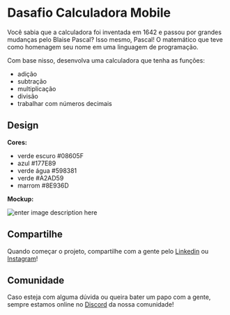 # Dasafio Calculadora Mobile

Você sabia que a calculadora foi inventada em 1642 e passou por grandes mudanças pelo Blaise Pascal? Isso mesmo, Pascal! O matemático que teve como homenagem seu nome em uma linguagem de programação. 

Com base nisso, desenvolva uma calculadora que tenha as funções:
 - adição
 - subtração
 - multiplicação
 - divisão
 - trabalhar com números decimais

## Design

**Cores:**

 - verde escuro #08605F
 - azul #177E89
 - verde água #598381
 - verde #A2AD59
 - marrom #8E936D

**Mockup:** 

![enter image description here](https://i.ibb.co/6ZNdkSQ/iphone-2.png)

## Compartilhe 

Quando começar o projeto, compartilhe com a gente pelo [Linkedin](https://www.linkedin.com/company/wave-labs) ou [Instagram](https://www.instagram.com/_wavelabs/)! 

## Comunidade

Caso esteja com alguma dúvida ou queira bater um papo com a gente, sempre estamos online no [Discord](https://discord.gg/AHbF8BK) da nossa comunidade! 
